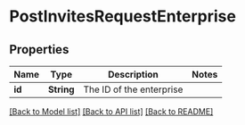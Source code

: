 # PostInvitesRequestEnterprise

## Properties

Name | Type | Description | Notes
------------ | ------------- | ------------- | -------------
**id** | **String** | The ID of the enterprise | 

[[Back to Model list]](../README.md#documentation-for-models) [[Back to API list]](../README.md#documentation-for-api-endpoints) [[Back to README]](../README.md)


